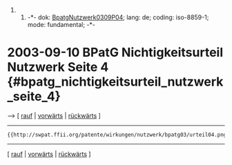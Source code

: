 1.  1.  -\*- dok:
        [BpatgNutzwerk0309P04](BpatgNutzwerk0309P04 "wikilink"); lang:
        de; coding: iso-8859-1; mode: fundamental; -\*-

# 2003-09-10 BPatG Nichtigkeitsurteil Nutzwerk Seite 4 {#bpatg_nichtigkeitsurteil_nutzwerk_seite_4}

\--\> \[ [ rauf](BpatgNutzwerk0309De "wikilink") \| [
vorwärts](BpatgNutzwerk0309P05De "wikilink") \| [
rückwärts](BpatgNutzwerk0309P03De "wikilink") \]

------------------------------------------------------------------------

```{=mediawiki}
{{http://swpat.ffii.org/patente/wirkungen/nutzwerk/bpatg03/urteil04.png}}
```

------------------------------------------------------------------------

\[ [ rauf](BpatgNutzwerk0309De "wikilink") \| [
vorwärts](BpatgNutzwerk0309P05De "wikilink") \| [
rückwärts](BpatgNutzwerk0309P03De "wikilink") \]
